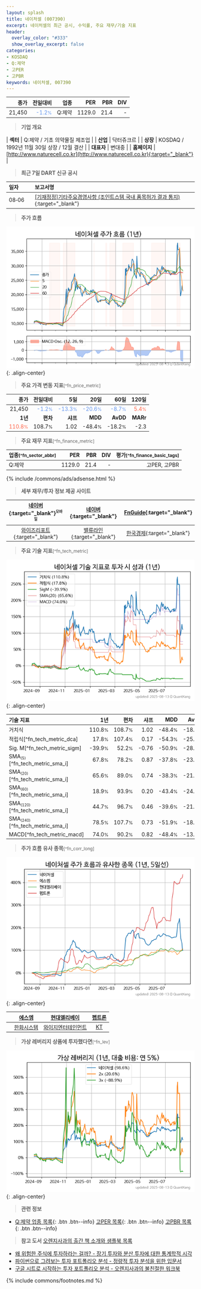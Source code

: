 ```yaml
---
layout: splash
title: 네이처셀 (007390)
excerpt: 네이처셀의 최근 공시, 수익률, 주요 재무/기술 지표
header:
  overlay_color: "#333"
  show_overlay_excerpt: false
categories:
- KOSDAQ
- Q:제약
- 고PER
- 고PBR
keywords: 네이처셀, 007390
---
```


| **종가** | **전일대비** | **업종** | **PER** | **PBR** | **DIV** |
| -------: | -----------: | -------: | ------: | ------: | ------: |
| 21,450 | <span style="color: cornflowerblue">-1.2<small>%</small></span> | Q:제약 | 1129.0 | 21.4 | - |

<!-- more -->


> **기업 개요**<a id="company"></a>

| <span style="white-space:nowrap;">**섹터**</span> | Q:제약 / 기초 의약물질 제조업 |
| <span style="white-space:nowrap;">**산업**</span> | 닥터쥬크르 |
| <span style="white-space:nowrap;">**상장**</span> | KOSDAQ / 1992년 11월 30일 상장 / 12월 결산 |
| <span style="white-space:nowrap;">**대표자**</span> | 변대중 |
| <span style="white-space:nowrap;">**홈페이지**</span> | [http://www.naturecell.co.kr](http://www.naturecell.co.kr){:target="_blank"} |


> **최근 7일 DART 신규 공시**<a id="dart"></a>

| **일자** |      | **보고서명** |
| :------- | :--- | :----------- |
| 08&#x2011;06 | | [[기재정정]기타주요경영사항              (조인트스템 국내 품목허가 결과 통지)](https://dart.fss.or.kr/dsaf001/main.do?rcpNo=20250806900002){:target="_blank"} |


> **주가 흐름**<a id="price"></a>

![007390](/stock/images/007390.png){: .align-center}


> **주요 가격 변동 지표**<small>[^fn_price_metric]</small>

| **종가** | **전일대비** | **5일** | **20일** | **60일** | **120일** |
| -------: | -----------: | ------: | -------: | -------: | --------: |
| 21,450 | <span style="color: cornflowerblue">-1.2<small>%</small></span> | <span style="color: cornflowerblue">-13.3<small>%</small></span> | <span style="color: cornflowerblue">-20.6<small>%</small></span> | <span style="color: cornflowerblue">-8.7<small>%</small></span> | <span style="color: tomato">5.4<small>%</small></span> |
| **1년** | **편차** | **샤프** | **MDD** | **AvDD** | **MARr** |
| <span style="color: tomato">110.8<small>%</small></span> | 108.7<small>%</small> | 1.02 | -48.4<small>%</small> | -18.2<small>%</small> | -2.3 |


> **주요 재무 지표**<small>[^fn_finance_metric]</small>

| **업종**<small>[^fn_sector_abbr]</small> | **PER** | **PBR** | **DIV** | **평가**<small>[^fn_finance_basic_tags]</small> |
| :--------------------------------------- | ------: | ------: | ------: | ----------------------------------------------: |
| Q:제약 | 1129.0 | 21.4 | - | 고PER, 고PBR |



{% include /commons/ads/adsense.html %}

> **세부 재무/투자 정보 제공 사이트**

| [네이버](https://m.stock.naver.com/domestic/stock/007390/finance/summary){:target="_blank"}<sup><small>모바일</small></sup> | [네이버](https://finance.naver.com/item/coinfo.naver?code=007390){:target="_blank"} | [FnGuide](https://comp.fnguide.com/SVO2/ASP/SVD_Invest.asp?gicode=A007390&MenuYn=Y){:target="_blank"} |
| :---: | :---: | :---: |
| [와이즈리포트](https://comp.wisereport.co.kr/company/c1040001.aspx?cmp_cd=007390){:target="_blank"} | [밸류라인](https://www.valueline.co.kr/finance/summary/007390){:target="_blank"} | [한국경제](https://markets.hankyung.com/stock/007390/financial-summary){:target="_blank"} |


> **주요 기술 지표**<small>[^fn_tech_metric]</small>


![007390](/stock/images/007390_tech.png){: .align-center}

| **기술 지표** | **1년** | **편차** | **샤프** | **MDD** | **AvDD** |
| :------------ | ------: | -----------: | -------: | ------: | -------: |
| 거치식 | 110.8<small>%</small> | 108.7<small>%</small> | 1.02 | -48.4<small>%</small> | -18.2<small>%</small> |
| 적립식[^fn_tech_metric_dca] | 17.8<small>%</small> | 107.4<small>%</small> | 0.17 | -54.3<small>%</small> | -25.6<small>%</small> |
| Sig. M[^fn_tech_metric_sigm] | -39.9<small>%</small> | 52.2<small>%</small> | -0.76 | -50.9<small>%</small> | -28.3<small>%</small> |
| SMA<small><sub>(5)</sub></small>[^fn_tech_metric_sma_i] | 67.8<small>%</small> | 78.2<small>%</small> | 0.87 | -37.8<small>%</small> | -23.5<small>%</small> |
| SMA<small><sub>(20)</sub></small>[^fn_tech_metric_sma_i] | 65.6<small>%</small> | 89.0<small>%</small> | 0.74 | -38.3<small>%</small> | -21.4<small>%</small> |
| SMA<small><sub>(60)</sub></small>[^fn_tech_metric_sma_i] | 18.9<small>%</small> | 93.9<small>%</small> | 0.20 | -43.4<small>%</small> | -24.0<small>%</small> |
| SMA<small><sub>(120)</sub></small>[^fn_tech_metric_sma_i] | 44.7<small>%</small> | 96.7<small>%</small> | 0.46 | -39.6<small>%</small> | -21.4<small>%</small> |
| SMA<small><sub>(240)</sub></small>[^fn_tech_metric_sma_i] | 78.5<small>%</small> | 107.7<small>%</small> | 0.73 | -51.9<small>%</small> | -18.3<small>%</small> |
| MACD[^fn_tech_metric_macd] | 74.0<small>%</small> | 90.2<small>%</small> | 0.82 | -48.4<small>%</small> | -13.8<small>%</small> |


> **주가 흐름 유사 종목**<a id="corr"></a><small>[^fn_corr_long]</small>

![007390](/stock/images/007390_corr.png){: .align-center}

|       | [에스엠](/041510/) | [현대엘리베이](/017800/) | [펩트론](/087010/) |
| :---: | :------------------------------------: | :------------------------------------: | :------------------------------------: |
|       | [한화시스템](/272210/) | [와이지엔터테인먼트](/122870/) | [KT](/030200/) |


> **가상 레버리지 상품에 투자했다면**<a id="2x"></a><small>[^fn_lev]</small>

![007390](/stock/images/007390_2x.png){: .align-center}


> **관련 정보**

- [Q:제약 업종 목록](/stats/sector/kosdaq_업종_제약_종목/){: .btn .btn--info} [고PER 목록](/fn/fn_high_per/){: .btn .btn--info} [고PBR 목록](/fn/fn_high_pbr/){: .btn .btn--info}

> **참고 도서** [오렌지사과의 출간 책 소개와 샘플북 목록](https://kongdori.tistory.com/691)

- [왜 위험한 주식에 투자하라는 걸까? - 장기 투자와 분산 투자에 대한 통계학적 시각](https://kongdori.tistory.com/421)
- [파이썬으로 그려보는 투자 포트폴리오 분석  - 정량적 투자 분석을 위한 입문서](https://kongdori.tistory.com/643)
- [구글 시트로 시작하는 투자 포트폴리오 분석 - 오렌지사과의 불친절한 워크북](https://kongdori.tistory.com/449)


{% include commons/footnotes.md %}